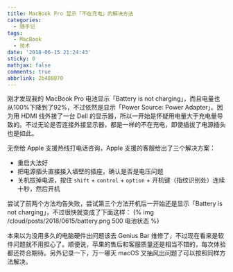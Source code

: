 ```yaml
---
title: MacBook Pro 显示「不在充电」的解决方法
categories:
  - 随手记
tags:
  - MacBook
  - 技术
date: '2018-06-15 21:24:43'
sticky: 0
mathjax: false
comments: true
abbrlink: 2b488870
---
```


刚才发现我的 MacBook Pro 电池显示「Battery is not charging」，而且电量也从100%下降到了92%，不过依然是显示「Power Source: Power Adapter」。因为用 HDMI 线外接了一台 Dell 的显示器，所以一开始是怀疑用电量大于充电量导致的。不过无论是否连接外接显示器，都是一样的不在充电，即使插拔了电源插头也是如此。<!-- more -->

无奈给 Apple 支援热线打电话咨询，Apple 支援的客服给出了三个解决方案：

- 重启大法好
- 把电源插头直接接入墙壁的插座，确认是否是电压问题
- 关机拔掉电源，按住 `shift` + `control` + `option` + 开机键（指纹识别处）连续十秒，然后开机

尝试了前两个方法均告失败，尝试第三个方法开机后一开始还是显示「Battery is not charging」，不过很快就变成了下面这样：
{% img /cloud/posts/2018/0615/battery.png 500 电池状态 %}

本来以为没用多久的电脑硬件出问题该去 Genius Bar 维修了，不过现在看来是软件问题就不用担心了。顺便说，苹果的售后和客服质量还是相当不错的，每次体验都还符合期待。另外记录一下，万一哪天 macOS 又抽风出问题了可以按照同样方法解决。
